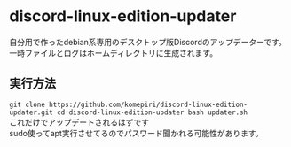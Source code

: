 # discord-linux-edition-updater
自分用で作ったdebian系専用のデスクトップ版Discordのアップデーターです。<br>
一時ファイルとログはホームディレクトリに生成されます。<br>

## 実行方法
`
git clone https://github.com/komepiri/discord-linux-edition-updater.git
cd discord-linux-edition-updater
bash updater.sh
`<br>
これだけでアップデートされるはずです<br>
sudo使ってapt実行させてるのでパスワード聞かれる可能性があります。
